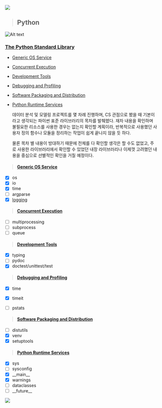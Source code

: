 <img src="https://capsule-render.vercel.app/api?type=waving&color=0:1F1D7E,100:8e37ac&height=250&section=header&text=Basic&fontSize=80&fontAlign=16&fontAlignY=30&desc=Programing%20Language%20%3A%20Python&descSize=20&descAlign=80&descAlignY=56&&fontColor=fff" />

<!--
# Languages
* [Python](#python)

---
-->
> ## Python
![Alt text](https://img.shields.io/badge/Python-ver%203.9-blue.svg?&style=flat&logo=Python&logoColor=white&labelColor=abcdef&cacheSeconds=3600$logoWidth=60)

### [The Python Standard Library](#https://docs.python.org/3.9/library/index.html)
* [Generic OS Service](#generic-os-service)
* [Concurrent Execution](#concurrent-execution) <!--* [Networking and Interprocess Communication](#networking-and-interprocess-communication)-->
* [Development Tools](#development-tools)
* [Debugging and Profiling](#debugging-and-profiling)
* [Software Packaging and Distribution](#software-packaging-and-distribution)
* [Python Runtime Services](#python-runtime-services) <!--* [Importing Modules](#importing-modules)-->


  데이터 분석 및 모델링 프로젝트를 몇 차례 진행하며, CS 관점으로 봤을 때 기본이라고 생각되는 파이썬 표준 라이브러리의 목차를 발췌헸다. 재차 내용을 확인하며 불필요한 리소스를 사용한 경우는 없는지 확인할 계획이라, 반복적으로 사용했던 사용자 정의 함수나 모듈을 정리하는 작업이 쉽게 끝나지 않을 듯 하다.

  물론 목차 별 내용이 방대하기 때문에 전체를 다 확인할 생각은 할 수도 없었고, 주로 사용한 라이브러리에서 확인할 수 있었던 내장 라이브러리나 이제껏 고려했던 내용을 중심으로 선별적인 확인을 거칠 예정이다.


> #### [Generic OS Service](https://docs.python.org/3.9/library/allos.html)
- [x] os
- [x] io
- [x] time
- [ ] argparse
- [x] [logging](https://github.com/AshbeeKim/cs-archive/wiki/Python-logger)

> #### [Concurrent Execution](https://docs.python.org/3.9/library/concurrency.html)
- [ ] multiprocessing
- [ ] subprocess
- [ ] queue

<!--
> #### [Networking and Interprocess Communication](https://docs.python.org/3.9/library/ipc.html)
-->

> #### [Development Tools](https://docs.python.org/3.9/library/development.html)
- [x] typing
- [ ] pydoc
- [x] doctest/unittest/test

> #### [Debugging and Profiling](https://docs.python.org/3.9/library/debug.html)
- [x] time
- [x] timeit
- [ ] pstats


> #### [Software Packaging and Distribution](https://docs.python.org/3.9/library/distribution.html)
- [ ] distutils
- [x] venv
- [x] setuptools

> #### [Python Runtime Services](https://docs.python.org/3.9/library/python.html)
- [x] sys
- [ ] sysconfig
- [x] \_\_main\_\_
- [x] warnings
- [ ] dataclasses
- [ ] \_\_future\_\_

<!--
> #### [Importing Modules](https://docs.python.org/3.9/library/modules.html)
-->


<img src="https://capsule-render.vercel.app/api?type=waving&color=0:1F1D7E,100:8e37ac&height=200&section=footer&text=Thank%20You&fontSize=50&fontAlignY=70&fontColor=fff"/>
